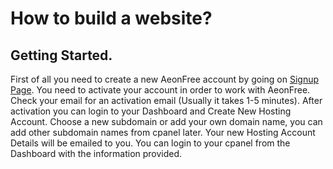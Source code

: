 # How to build a website?
## Getting Started.
First of all you need to create a new AeonFree account by going on [Signup Page](https://web.aeonfree.com/signup).
You need to activate your account in order to work with AeonFree. Check your email for an activation email (Usually it takes 1-5 minutes).
After activation you can login to your Dashboard and Create New Hosting Account.
Choose a new subdomain or add your own domain name, you can add other subdomain names from cpanel later.
Your new Hosting Account Details will be emailed to you. You can login to your cpanel from the Dashboard with the information provided.

